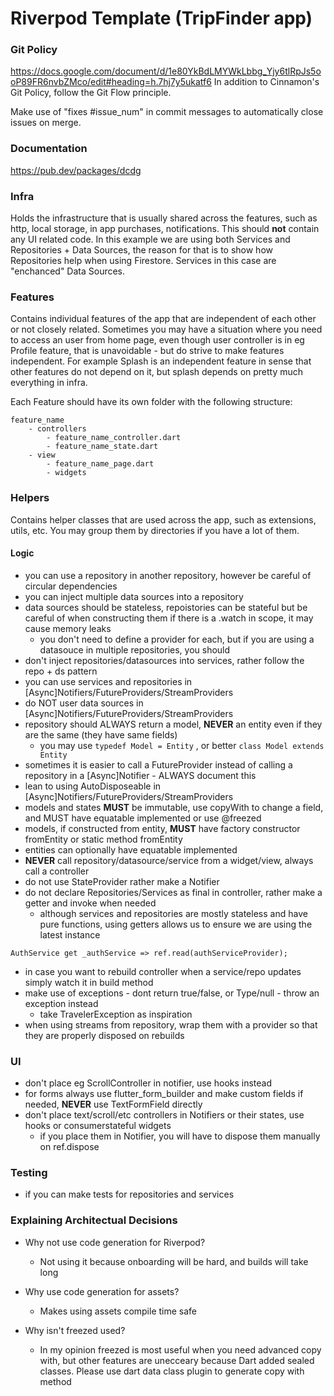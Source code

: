 # Riverpod Template (TripFinder app)


### Git Policy
https://docs.google.com/document/d/1e80YkBdLMYWkLbbg_Yjy6tlRpJs5ooP89FR6nvbZMco/edit#heading=h.7hj7y5ukatf6
In addition to Cinnamon's Git Policy, follow the Git Flow principle.

Make use of "fixes #issue_num" in commit messages to automatically close issues on merge.


### Documentation
https://pub.dev/packages/dcdg


### Infra
Holds the infrastructure that is usually shared across the features, such as http, local storage, in app purchases, notifications.
This should __not__ contain any UI related code. 
In this example we are using both Services and Repositories + Data Sources, the reason for that is
to show how Repositories help when using Firestore. Services in this case are "enchanced" Data Sources.

### Features 
Contains individual features of the app that are independent of each other or not closely related.
Sometimes you may have a situation where you need to access an user from home page, even though
user controller is in eg Profile feature, that is unavoidable - but do strive to make features independent.
For example Splash is an independent feature in sense that other features do not depend on it, but splash depends on pretty much everything in infra.

Each Feature should have its own folder with the following structure:
```
feature_name
    - controllers
        - feature_name_controller.dart
        - feature_name_state.dart
    - view
        - feature_name_page.dart
        - widgets        
```
### Helpers
Contains helper classes that are used across the app, such as extensions, utils, etc.
You may group them by directories if you have a lot of them.


#### Logic
- you can use a repository in another repository, however be careful of circular dependencies
- you can inject multiple data sources into a repository 
- data sources should be stateless, repoistories can be stateful but be careful of when constructing them if there is a .watch in scope, it may cause memory leaks
  - you don't need to define a provider for each, but if you are using a datasouce in multiple repositories, you should
- don't inject repositories/datasources into services, rather follow the repo + ds pattern
- you can use services and repositories in [Async]Notifiers/FutureProviders/StreamProviders
- do NOT user data sources in [Async]Notifiers/FutureProviders/StreamProviders
- repository should ALWAYS return a model, **NEVER** an entity even if they are the same (they have same fields)
  - you may use ```typedef Model = Entity``` , or better ```class Model extends Entity```
- sometimes it is easier to call a FutureProvider instead of calling a repository in a [Async]Notifier - ALWAYS document this 
- lean to using AutoDisposeable in [Async]Notifiers/FutureProviders/StreamProviders 
- models and states **MUST** be immutable, use copyWith to change a field, and MUST have equatable implemented or use @freezed
- models, if constructed from entity, **MUST** have factory constructor fromEntity or static method fromEntity
- entities can optionally have equatable implemented
- **NEVER** call repository/datasource/service from a widget/view, always call a controller
- do not use StateProvider rather make a Notifier 
- do not declare Repositories/Services as final in controller, rather make a getter and invoke when needed
  - although services and repositories are mostly stateless and have pure functions, using getters allows us to ensure we are using the latest instance 
```
AuthService get _authService => ref.read(authServiceProvider);
```
- in case you want to rebuild controller when a service/repo updates simply watch it in build method
- make use of exceptions - dont return true/false, or Type/null - throw an exception instead
  - take TravelerException as inspiration
- when using streams from repository, wrap them with a provider so that they are properly disposed on rebuilds

### UI
- don't place eg ScrollController in notifier, use hooks instead 
- for forms always use flutter_form_builder and make custom fields if needed, **NEVER** use TextFormField directly
- don't place text/scroll/etc controllers in Notifiers or their states, use hooks or consumerstateful widgets
  - if you place them in Notifier, you will have to dispose them manually on ref.dispose


### Testing
- if you can make tests for repositories and services




### Explaining Architectual Decisions


- Why not use code generation for Riverpod?
  - Not using it because onboarding will be hard, and builds will take long

- Why use code generation for assets?
  - Makes using assets compile time safe

- Why isn't freezed used?
  - In my opinion freezed is most useful when you need advanced copy with, but other features are
unecceary because Dart added sealed classes. Please use dart data class plugin to generate copy with method
  


